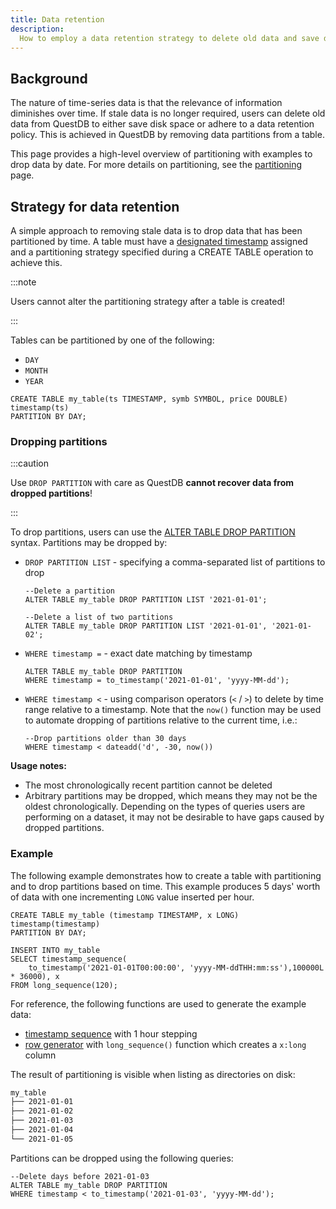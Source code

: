 ```yaml
---
title: Data retention
description:
  How to employ a data retention strategy to delete old data and save disk space
---
```


## Background

The nature of time-series data is that the relevance of information diminishes
over time. If stale data is no longer required, users can delete old data from
QuestDB to either save disk space or adhere to a data retention policy. This is
achieved in QuestDB by removing data partitions from a table.

This page provides a high-level overview of partitioning with examples to drop
data by date. For more details on partitioning, see the
[partitioning](/docs/concept/partitions/) page.

## Strategy for data retention

A simple approach to removing stale data is to drop data that has been
partitioned by time. A table must have a
[designated timestamp](/docs/concept/designated-timestamp) assigned and a
partitioning strategy specified during a CREATE TABLE operation to achieve this.

:::note

Users cannot alter the partitioning strategy after a table is created!

:::

Tables can be partitioned by one of the following:

- `DAY`
- `MONTH`
- `YEAR`

```questdb-sql title="Creating a table and partitioning by DAY"
CREATE TABLE my_table(ts TIMESTAMP, symb SYMBOL, price DOUBLE) timestamp(ts)
PARTITION BY DAY;
```

### Dropping partitions

:::caution

Use `DROP PARTITION` with care as QuestDB **cannot recover data from dropped
partitions**!

:::

To drop partitions, users can use the
[ALTER TABLE DROP PARTITION](/docs/reference/sql/alter-table-drop-partition)
syntax. Partitions may be dropped by:

- `DROP PARTITION LIST` - specifying a comma-separated list of partitions to
  drop

  ```questdb-sql
  --Delete a partition
  ALTER TABLE my_table DROP PARTITION LIST '2021-01-01';

  --Delete a list of two partitions
  ALTER TABLE my_table DROP PARTITION LIST '2021-01-01', '2021-01-02';
  ```

- `WHERE timestamp =` - exact date matching by timestamp

  ```questdb-sql
  ALTER TABLE my_table DROP PARTITION
  WHERE timestamp = to_timestamp('2021-01-01', 'yyyy-MM-dd');
  ```

- `WHERE timestamp <` - using comparison operators (`<` / `>`) to delete by time
  range relative to a timestamp. Note that the `now()` function may be used to
  automate dropping of partitions relative to the current time, i.e.:

  ```questdb-sql
  --Drop partitions older than 30 days
  WHERE timestamp < dateadd('d', -30, now())
  ```

**Usage notes:**

- The most chronologically recent partition cannot be deleted
- Arbitrary partitions may be dropped, which means they may not be the oldest
  chronologically. Depending on the types of queries users are performing on a
  dataset, it may not be desirable to have gaps caused by dropped partitions.

### Example

The following example demonstrates how to create a table with partitioning and
to drop partitions based on time. This example produces 5 days' worth of data
with one incrementing `LONG` value inserted per hour.

```questdb-sql title="Create a partitioned table and generate data"
CREATE TABLE my_table (timestamp TIMESTAMP, x LONG) timestamp(timestamp)
PARTITION BY DAY;

INSERT INTO my_table
SELECT timestamp_sequence(
    to_timestamp('2021-01-01T00:00:00', 'yyyy-MM-ddTHH:mm:ss'),100000L * 36000), x
FROM long_sequence(120);
```

For reference, the following functions are used to generate the example data:

- [timestamp sequence](/docs/reference/function/timestamp-generator/#timestamp_sequence)
  with 1 hour stepping
- [row generator](/docs/reference/function/row-generator/#long_sequence) with
  `long_sequence()` function which creates a `x:long` column

The result of partitioning is visible when listing as directories on disk:

```bash title="path/to/<QuestDB-root>/db"
my_table
├── 2021-01-01
├── 2021-01-02
├── 2021-01-03
├── 2021-01-04
└── 2021-01-05
```

Partitions can be dropped using the following queries:

```
--Delete days before 2021-01-03
ALTER TABLE my_table DROP PARTITION
WHERE timestamp < to_timestamp('2021-01-03', 'yyyy-MM-dd');
```
